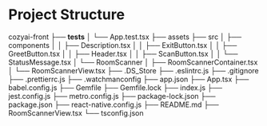 # Project Structure

cozyai-front
├── __tests__
│   └── App.test.tsx
├── assets
├── src
│   ├── components
│   │   ├── Description.tsx
│   │   ├── ExitButton.tsx
│   │   ├── GreetButton.tsx
│   │   ├── Header.tsx
│   │   ├── ScanButton.tsx
│   │   └── StatusMessage.tsx
│   └── RoomScanner
│       ├── RoomScannerContainer.tsx
│       └── RoomScannerView.tsx
├── .DS_Store
├── .eslintrc.js
├── .gitignore
├── .prettierrc.js
├── .watchmanconfig
├── app.json
├── App.tsx
├── babel.config.js
├── Gemfile
├── Gemfile.lock
├── index.js
├── jest.config.js
├── metro.config.js
├── package-lock.json
├── package.json
├── react-native.config.js
├── README.md
├── RoomScannerView.tsx
└── tsconfig.json
